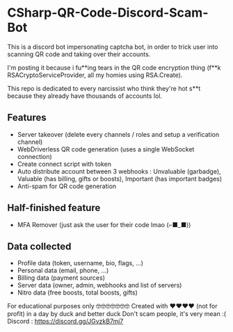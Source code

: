# CSharp-QR-Code-Discord-Scam-Bot
This is a discord bot impersonating captcha bot, in order to trick user into scanning QR code and taking over their accounts.

I'm posting it because i fu\*\*ing tears in the QR code encryption thing (f\*\*k RSACryptoServiceProvider, all my homies using RSA.Create).

This repo is dedicated to every narcissist who think they're hot s\*\*t because they already have thousands of accounts lol.

## Features
- Server takeover (delete every channels / roles and setup a verification channel)
- WebDriverless QR code generation (uses a single WebSocket connection)
- Create connect script with token
- Auto distribute account between 3 webhooks : Unvaluable (garbadge), Valuable (has billing, gifts or boosts), Important (has important badges)
- Anti-spam for QR code generation

## Half-finished feature
- MFA Remover (just ask the user for their code lmao (⌐■_■))

## Data collected
- Profile data (token, username, bio, flags, ...)
- Personal data (email, phone, ...)
- Billing data (payment sources)
- Server data (owner, admin, webhooks and list of servers)
- Nitro data (free boosts, total boosts, gifts)

For educational purposes only 🤓🤓🤓🤓🤓🤓🤓
Created with ❤️❤️❤️❤️ (not for profit) in a day by duck and better duck
Don't scam people, it's very mean :(
Discord : https://discord.gg/JGvzkB7mj7
